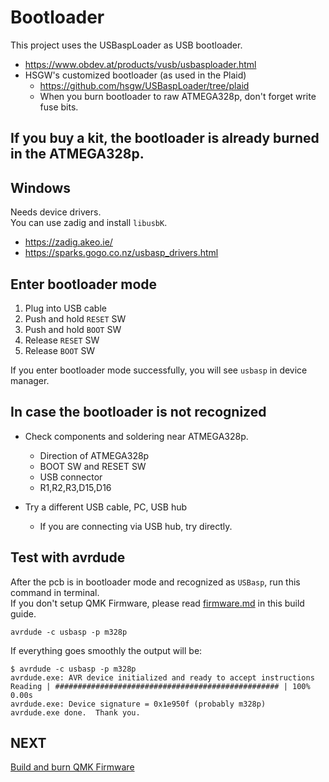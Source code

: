 # Bootloader

This project uses the USBaspLoader as USB bootloader.
- https://www.obdev.at/products/vusb/usbasploader.html
- HSGW's customized bootloader (as used in the Plaid)   
  - https://github.com/hsgw/USBaspLoader/tree/plaid
  - When you burn bootloader to raw ATMEGA328p, don't forget write fuse bits.

## If you buy a kit, the bootloader is already burned in the ATMEGA328p.

## Windows
Needs device drivers.   
You can use zadig and install ```libusbK```.
- https://zadig.akeo.ie/
- https://sparks.gogo.co.nz/usbasp_drivers.html

## Enter bootloader mode
1. Plug into USB cable
2. Push and hold ```RESET``` SW
3. Push and hold ```BOOT``` SW
4. Release ```RESET``` SW
5. Release ```BOOT``` SW

If you enter bootloader mode successfully, you will see ```usbasp``` in device manager.

## In case the bootloader is not recognized
- Check components and soldering near ATMEGA328p.
  - Direction of ATMEGA328p
  - BOOT SW and RESET SW
  - USB connector
  - R1,R2,R3,D15,D16

- Try a different USB cable, PC, USB hub
  - If you are connecting via USB hub, try directly.

## Test with avrdude
After the pcb is in bootloader mode and recognized as ```USBasp```, run this command in terminal.   
If you don't setup QMK Firmware, please read [firmware.md](./firmware.md) in this build guide.

```
avrdude -c usbasp -p m328p
```

If everything goes smoothly the output will be:

```
$ avrdude -c usbasp -p m328p
avrdude.exe: AVR device initialized and ready to accept instructions
Reading | ################################################## | 100% 0.00s
avrdude.exe: Device signature = 0x1e950f (probably m328p)
avrdude.exe done.  Thank you.
```

## NEXT
[Build and burn QMK Firmware](./firmware.md)